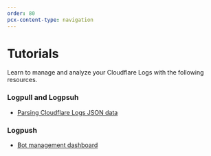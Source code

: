 ```yaml
---
order: 80
pcx-content-type: navigation
---
```


# Tutorials

Learn to manage and analyze your Cloudflare Logs with the following resources.

### Logpull and Logpsuh

- [Parsing Cloudflare Logs JSON data](/tutorials/parsing-json-log-data/)

### Logpush

- [Bot management dashboard](/tutorials/bot-management-dashboard/)